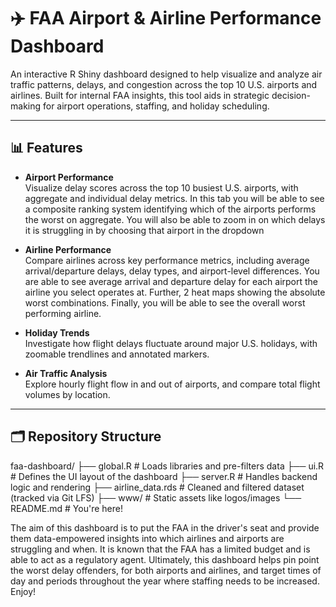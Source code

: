 # ✈️ FAA Airport & Airline Performance Dashboard

An interactive R Shiny dashboard designed to help visualize and analyze air traffic patterns, delays, and congestion across the top 10 U.S. airports and airlines. Built for internal FAA insights, this tool aids in strategic decision-making for airport operations, staffing, and holiday scheduling.

---

## 📊 Features

- **Airport Performance**  
  Visualize delay scores across the top 10 busiest U.S. airports, with aggregate and individual delay metrics. In this tab you will be able to see a composite ranking system identifying which of the airports performs the worst on aggregate. You will also be able to zoom in on which delays it is struggling in by choosing that airport in the dropdown

- **Airline Performance**  
  Compare airlines across key performance metrics, including average arrival/departure delays, delay types, and airport-level differences. You are able to see average arrival and departure delay for each airport the airline you select operates at. Further, 2 heat maps showing the absolute worst combinations. Finally, you will be able to see the overall worst performing airline.

- **Holiday Trends**  
  Investigate how flight delays fluctuate around major U.S. holidays, with zoomable trendlines and annotated markers.

- **Air Traffic Analysis**  
  Explore hourly flight flow in and out of airports, and compare total flight volumes by location.

---

## 🗂️ Repository Structure
faa-dashboard/
├── global.R # Loads libraries and pre-filters data
├── ui.R # Defines the UI layout of the dashboard
├── server.R # Handles backend logic and rendering
├── airline_data.rds # Cleaned and filtered dataset (tracked via Git LFS)
├── www/ # Static assets like logos/images
└── README.md # You're here!

The aim of this dashboard is to put the FAA in the driver's seat and provide them data-empowered insights into which airlines and airports are struggling and when. It is known that the FAA has a limited budget and is able to act as a regulatory agent.
Ultimately, this dashboard helps pin point the worst delay offenders, for both airports and airlines, and target times of day and periods throughout the year where staffing needs to be increased.
Enjoy!

